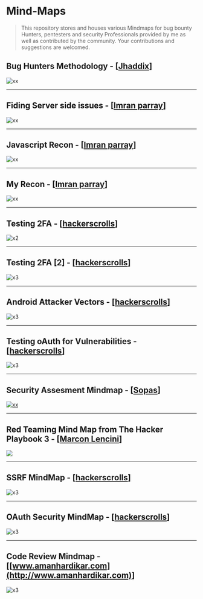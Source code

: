 # Mind-Maps

> This repository stores and houses various Mindmaps for bug bounty Hunters, pentesters and security Professionals provided by me as well as contributed by the community. Your contributions and suggestions are welcomed.

## Bug Hunters Methodology - [[Jhaddix](https://twitter.com/jhaddix)]
![xx](https://github.com/imran-parray/Mind-Maps/blob/master/Bug%20Hunters%20Methodology%20v4/MindMap.png)

---

## Fiding Server side issues - [[Imran parray](https://twitter.com/imranparray101)]
![xx](https://github.com/imran-parray/Mind-Maps/blob/master/Finding%20Server%20Side%20Issues%20-%20imran%20parray/Finding%20Server%20Side%20Issues.jpg)

---


## Javascript Recon - [[Imran parray](https://twitter.com/imranparray101)]
![xx](https://github.com/imran-parray/Mind-Maps/blob/master/Js%20Recon%20-%20Imran%20Parray/Javascript-file-methodology.png)

---


## My Recon - [[Imran parray](https://twitter.com/imranparray101)]
![xx](https://github.com/imran-parray/Mind-Maps/blob/master/Recon%20-%20Imran%20parray/My-recon.png)

---

## Testing 2FA - [[hackerscrolls](https://twitter.com/hackerscrolls)]
![x2](https://github.com/imran-parray/Mind-Maps/blob/master/Testing%202FA-hackerscrolls/Testing%202FA.jpeg)


---

## Testing 2FA [2] - [[hackerscrolls](https://twitter.com/hackerscrolls)]
![x3](https://github.com/imran-parray/Mind-Maps/blob/master/Testing%202FA%20(2)%20-%20hackerscroll/Testing%202FA.jpeg)



---

## Android Attacker Vectors - [[hackerscrolls](https://twitter.com/hackerscrolls)]
![x3](https://github.com/imran-parray/Mind-Maps/blob/master/Android%20Attacker%20Vector%20-%20hackerscroll/Android%20Attacker%20Vector.png)


---

## Testing oAuth for Vulnerabilities - [[hackerscrolls](https://twitter.com/hackerscrolls)]
![x3](https://github.com/imran-parray/Mind-Maps/blob/master/Testing%20OAuth%20-%20hackerscroll/Testing%20oAuth.jpeg)


--- 

## Security Assesment Mindmap - [[Sopas](https://twitter.com/dsopas)]
[![xx](https://github.com/imran-parray/Mind-Maps/blob/master/Security%20Assesment%20-%20SOPAS/thumbnail.png)](https://github.com/imran-parray/Mind-Maps/blob/master/Security%20Assesment%20-%20SOPAS/assessment-mindset.png)

---

## Red Teaming Mind Map from The Hacker Playbook 3 - [[Marcon Lencini](https://twitter.com/lancinimarco)]
![](https://github.com/imran-parray/Mind-Maps/blob/master/Red%20Teaming%20Mind%20Map%20from%20The%20Hacker%20Playbook%203/blog_hackerplaybook_mindmap.png)


--- 


## SSRF MindMap - [[hackerscrolls](https://twitter.com/hackerscrolls)]
![x3](https://github.com/imran-parray/Mind-Maps/blob/master/SSRF%20-%20Hackerscroll/ssrf.jpeg)


--- 

## OAuth Security MindMap - [[hackerscrolls](https://twitter.com/hackerscrolls)]
![x3](https://github.com/imran-parray/Mind-Maps/blob/master/oAuth%20-%20Hackerscroll/OAuth.jpeg)

--- 

## Code Review Mindmap - [[www.amanhardikar.com](http://www.amanhardikar.com)]
![x3](https://github.com/imran-parray/Mind-Maps/blob/master/Code%20review%20-%20amanhardikar/CodeReview.png
)


